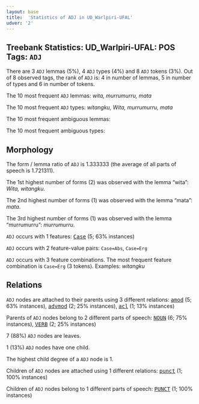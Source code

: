 ```yaml
---
layout: base
title:  'Statistics of ADJ in UD_Warlpiri-UFAL'
udver: '2'
---
```


## Treebank Statistics: UD_Warlpiri-UFAL: POS Tags: `ADJ`

There are 3 `ADJ` lemmas (5%), 4 `ADJ` types (4%) and 8 `ADJ` tokens (3%).
Out of 8 observed tags, the rank of `ADJ` is: 4 in number of lemmas, 5 in number of types and 6 in number of tokens.

The 10 most frequent `ADJ` lemmas: <em>wita, murrumurru, mata</em>

The 10 most frequent `ADJ` types:  <em>witangku, Wita, murrumurru, mata</em>

The 10 most frequent ambiguous lemmas: 

The 10 most frequent ambiguous types:  



## Morphology

The form / lemma ratio of `ADJ` is 1.333333 (the average of all parts of speech is 1.721311).

The 1st highest number of forms (2) was observed with the lemma “wita”: <em>Wita, witangku</em>.

The 2nd highest number of forms (1) was observed with the lemma “mata”: <em>mata</em>.

The 3rd highest number of forms (1) was observed with the lemma “murrumurru”: <em>murrumurru</em>.

`ADJ` occurs with 1 features: <tt><a href="wbp_ufal-feat-Case.html">Case</a></tt> (5; 63% instances)

`ADJ` occurs with 2 feature-value pairs: `Case=Abs`, `Case=Erg`

`ADJ` occurs with 3 feature combinations.
The most frequent feature combination is `Case=Erg` (3 tokens).
Examples: <em>witangku</em>


## Relations

`ADJ` nodes are attached to their parents using 3 different relations: <tt><a href="wbp_ufal-dep-amod.html">amod</a></tt> (5; 63% instances), <tt><a href="wbp_ufal-dep-advmod.html">advmod</a></tt> (2; 25% instances), <tt><a href="wbp_ufal-dep-acl.html">acl</a></tt> (1; 13% instances)

Parents of `ADJ` nodes belong to 2 different parts of speech: <tt><a href="wbp_ufal-pos-NOUN.html">NOUN</a></tt> (6; 75% instances), <tt><a href="wbp_ufal-pos-VERB.html">VERB</a></tt> (2; 25% instances)

7 (88%) `ADJ` nodes are leaves.

1 (13%) `ADJ` nodes have one child.

The highest child degree of a `ADJ` node is 1.

Children of `ADJ` nodes are attached using 1 different relations: <tt><a href="wbp_ufal-dep-punct.html">punct</a></tt> (1; 100% instances)

Children of `ADJ` nodes belong to 1 different parts of speech: <tt><a href="wbp_ufal-pos-PUNCT.html">PUNCT</a></tt> (1; 100% instances)

